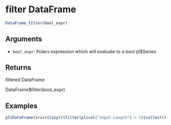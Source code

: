 # filter DataFrame

```r
DataFrame_filter(bool_expr)
```

## Arguments

- `bool_expr`: Polars expression which will evaluate to a bool pl$Series

## Returns

filtered DataFrame

DataFrame$filter(bool_expr)

## Examples

```r
pl$DataFrame(iris)$lazy()$filter(pl$col("Sepal.Length") > 5)$collect()
```